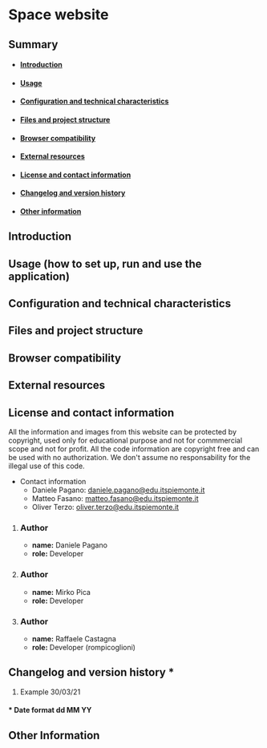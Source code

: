 # Space website
## Summary
- #### [Introduction](#introduction)  
- #### [Usage](#usage)  
- #### [Configuration and technical characteristics](#configuration)  
- #### [Files and project structure](#files)
- #### [Browser compatibility](#compatibility)
- #### [External resources](#external)
- #### [License and contact information](#license)
- #### [Changelog and version history](#external)
- #### [Other information](#other)

## Introduction <a id="introduction"></a>

## Usage (how to set up, run and use the application) <a id="usage"></a>

## Configuration and technical characteristics <a id="configuration"></a>

## Files and project structure <a id="files"></a>


## Browser compatibility <a id="compatibility"></a>


## External resources <a id="external"></a>


## License and contact information <a id="license"></a>
All the information and images from this website can be protected by copyright, used only for educational purpose and not for commmercial scope and not for profit. All the code information  are copyright free and can be used with no authorization. We don't assume no responsability for the illegal use of this code.
- Contact information
    - Daniele Pagano: daniele.pagano@edu.itspiemonte.it
    - Matteo Fasano: matteo.fasano@edu.itspiemonte.it
    - Oliver Terzo: oliver.terzo@edu.itspiemonte.it
1. ### Author
    - **name:** Daniele Pagano
    - **role:** Developer
2. ### Author
    - **name:** Mirko Pica
    - **role:** Developer
3. ### Author
    - **name:** Raffaele Castagna
    - **role:** Developer (rompicoglioni)
## Changelog and version history *<a id="changelog"></a>
1. Example 30/03/21 

#### * **Date** format dd MM YY
## Other Information <a id="other"></a>
